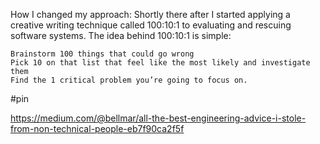 How I changed my approach: Shortly there after I started applying a creative writing technique called 100:10:1 to evaluating and rescuing software systems. The idea behind 100:10:1 is simple:

    Brainstorm 100 things that could go wrong
    Pick 10 on that list that feel like the most likely and investigate them
    Find the 1 critical problem you’re going to focus on.
    
#pin

https://medium.com/@bellmar/all-the-best-engineering-advice-i-stole-from-non-technical-people-eb7f90ca2f5f